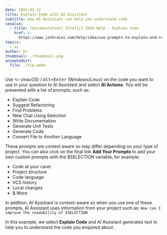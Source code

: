 ```yaml
---
date: 2024-02-12
title: Explain Code with AI Assistant
subtitle: How AI Assistant can help you understand code
seealso:
  - title: (documentation) IntelliJ IDEA Help - Explain Code
    href: >-
      https://www.jetbrains.com/help/idea/use-prompts-to-explain-and-refactor-your-code.html#ai-explain-code
topics:
  - ai
author: hs
thumbnail: ./thumbnail.png
animatedGif:
  file: ./tip.webm
---
```


Use <kbd>⌥⏎</kbd> (macOS) / <kbd>Alt+Enter</kbd> (Windows/Linux) on the code you want to use in your question to AI Assistant and select **AI Actions**. You will be presented with a list of prompts, such as:

- Explain Code
- Suggest Refactoring
- Find Problems
- New Chat Using Selection
- Write Documentation
- Generate Unit Tests
- Generate Code
- Convert File to Another Language

These prompts are context aware so may differ depending on your type of project. You can also click on the final link **Add Your Prompts** to add your own custom prompts with the $SELECTION variable, for example:

- Code at your caret
- Project structure
- Code language
- VCS history
- Local changes
- & More

In addition, AI Assistant is context-aware so when you use one of these prompts, AI Assistant uses information from your project such as:
`How can I improve the readability of $SELECTION`

In this example, we select **Explain Code** and AI Assistant generates text to help you to understand the code you enquired about.
